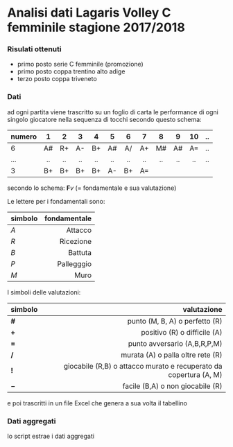 # Analisi dati Lagaris Volley C femminile stagione 2017/2018

### Risulati ottenuti
- primo posto serie C femminile (promozione)
- primo posto coppa trentino alto adige 
- terzo posto coppa triveneto

### Dati
ad ogni partita viene trascritto su un foglio di carta le performance di ogni singolo giocatore nella sequenza di tocchi secondo questo schema:

| numero | 1 |  2|  3|  4|  5|  6|  7|  8|  9| 10| ..| 
| ------ |:-:|:-:|:-:|:-:|:-:|:-:|:-:|:-:|:-:|:-:|--:|
| 6      |A#|R+|A-|B+|A#|A/|A+|M#|A#|A=|..|
| ...    |..|..|..|..|..|..|..|..|..|..|..|                                                                  
| 3      |B+|B+|B+|B+|A-|B+|A=|  |  |  |  |

secondo lo schema:  **F**_v_  (= fondamentale e sua valutazione)

Le lettere per i fondamentali sono:

|simbolo|fondamentale|
|--|-:|
|*A*|Attacco|
|*R*|Ricezione|
|*B*|Battuta|
|*P*|Pallegggio|
|*M*|Muro|

I simboli delle valutazioni:

|simbolo|valutazione|
|--|-:|
|**&#35;**|punto (M, B, A) o perfetto (R)|
|**&plus;**|positivo (R) o difficile (A)|
|**=**|punto avversario (A,B,R,P,M)|
|**/**|murata (A) o palla oltre rete (R)|
|**!**|giocabile (R,B) o attacco murato e recuperato da copertura (A, M)|
|**&minus;**|facile (B,A) o non giocabile (R)|

e poi trascritti in un file Excel che genera a sua volta il tabellino

### Dati aggregati
lo script estrae i dati aggregati
